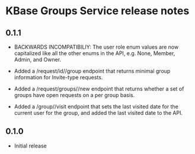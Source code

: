 # KBase Groups Service release notes

## 0.1.1

* BACKWARDS INCOMPATIBILIY: The user role enum values are now capitalized like all the other
  enums in the API, e.g. None, Member, Admin, and Owner.

* Added a /request/id/<id>/group endpoint that returns minimal group information for Invite-type
  requests.
* Added a /request/groups/<csv ids>/new endpoint that returns whether a set of groups have
  open requests on a per group basis.
* Added a /group/<id>/visit endpoint that sets the last visited date for the current user for the
  group, and added the last visited date to the API.

## 0.1.0

* Initial release